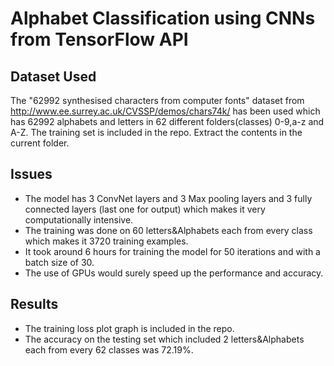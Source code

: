 # Alphabet Classification using CNNs from TensorFlow API

## Dataset Used 

The "62992 synthesised characters from computer fonts" dataset from http://www.ee.surrey.ac.uk/CVSSP/demos/chars74k/ has been used which has 62992 alphabets and letters in 62 different folders(classes) 0-9,a-z and A-Z. The training set is included in the repo. Extract the contents in the current folder.

## Issues

* The model has 3 ConvNet layers and 3 Max pooling layers and 3 fully connected layers (last one for output) which makes it very computationally intensive.
* The training was done on 60 letters&Alphabets each from every class which makes it 3720 training examples.
* It took around 6 hours for training the model for 50 iterations and with a batch size of 30.
* The use of GPUs would surely speed up the performance and accuracy.

## Results

* The training loss plot graph is included in the repo.
* The accuracy on the testing set which included 2 letters&Alphabets each from every 62 classes was 72.19%.
